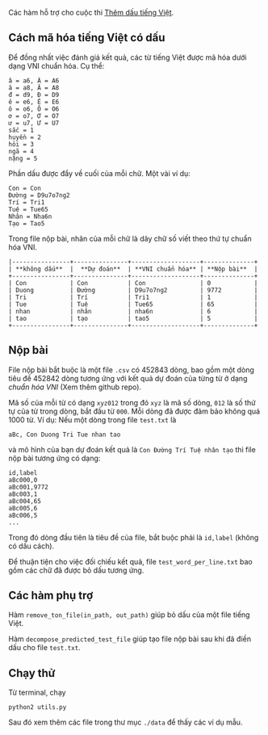 Các hàm hỗ trợ cho cuộc thi [Thêm dấu tiếng Việt](https://www.aivivn.com/contests/3).

## Cách mã hóa tiếng Việt có dấu
Để đồng nhất việc đánh giá kết quả, các từ tiếng Việt được mã hóa dưới dạng VNI chuẩn hóa. Cụ thể:
```
â = a6, Â = A6
ă = a8, Ă = A8
đ = d9, Đ = D9
ê = e6, Ê = E6
ô = o6, Ô = O6
ơ = o7, Ơ = O7
ư = u7, Ư = U7
sắc = 1
huyền = 2
hỏi = 3
ngã = 4
nặng = 5
```

Phần dấu được đẩy về cuối của mỗi chữ. Một vài ví dụ:
```
Con = Con
Đường = D9u7o7ng2
Trí = Tri1
Tuệ = Tue65
Nhân = Nha6n
Tạo = Tao5
```

Trong file nộp bài, nhãn của mỗi chữ là dãy chữ số viết theo thứ tự chuẩn hóa VNI. 
```
|----------------+---------------+-------------------+--------------+
| **không dấu**  |  **Dự đoán**  | **VNI chuẩn hóa** | **Nộp bài**  |
+----------------+---------------+-------------------+--------------+
| Con            | Con           | Con               | 0            |
| Duong          | Đường         | D9u7o7ng2         | 9772         |
| Tri            | Trí           | Tri1              | 1            |
| Tue            | Tuệ           | Tue65             | 65           |
| nhan           | nhân          | nha6n             | 6            |
| tao            | tạo           | tao5              | 5            |
+----------------+---------------+-------------------+--------------+
```

## Nộp bài
File nộp bài bắt buộc là một file `.csv` có 452843 dòng, bao gồm một dòng tiêu đề 452842 dòng tương ứng với kết quả dự đoán của từng từ ở dạng _chuẩn hóa VNI_ (Xem thêm github repo). 

Mã số của mỗi từ có dạng `xyz012` trong đó `xyz` là mã số dòng, `012` là số thứ tự của từ trong dòng, bắt đầu từ `000`. Mỗi dòng đã được đảm bảo không quá 1000 từ.
Ví dụ:
Nếu một dòng trong file `test.txt` là
```
aBc, Con Duong Tri Tue nhan tao
```
và mô hình của bạn dự đoán kết quả là `Con Đường Trí Tuệ nhân tạo` thì file nộp bài tương ứng có dạng:

```
id,label
aBc000,0
aBc001,9772
aBc003,1
aBc004,65
aBc005,6
aBc006,5
...
```
Trong đó dòng đầu tiên là tiêu đề của file, bắt buộc phải là `id,label` (không có dấu cách).

Để thuận tiện cho việc đối chiếu kết quả, file `test_word_per_line.txt` bao gồm các chữ đã được bỏ dấu tương ứng.

## Các hàm phụ trợ

Hàm `remove_ton_file(in_path, out_path)` giúp bỏ dấu của một file tiếng Việt.

Hàm `decompose_predicted_test_file` giúp tạo file nộp bài sau khi đã điền dấu cho file `test.txt`.

## Chạy thử
Từ terminal, chạy
```
python2 utils.py
```

Sau đó xem thêm các file trong thư mục `./data` để thấy các ví dụ mẫu.





